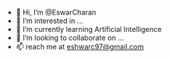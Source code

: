 - 👋 Hi, I’m @EswarCharan
- 👀 I’m interested in ...
- 🌱 I’m currently learning Artificial Intelligence
- 💞️ I’m looking to collaborate on ...
- 📫 reach me at eshwarc97@gmail.com

<!---
EswarCharanAI01/EswarCharanAI01 is a ✨ special ✨ repository because its `README.md` (this file) appears on your GitHub profile.
You can click the Preview link to take a look at your changes.
--->
